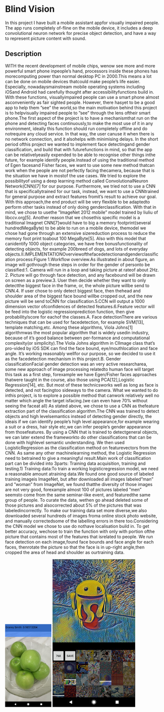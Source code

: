 # Blind Vision

In this project I have built a mobile assistant appfor visually impaired people. The app runs completely of-fline on the mobile device, it includes a deep convolutional neuron  network  for  precise object detection,  and  have  a  way  to represent  picture  content  with  sound.

## Description

WITH the recent  development  of  mobile  chips,  wenow see more and more powerful smart phone inpeople’s hand, processors inside these phones has morecomputing  power  than  normal  desktop  PC  in  2000.This  means  a  lot  can  be  done  on  mobile  devices  thatcould  make  people’s  life  easier.  Especially,  nowadaysmainstream  mobile  operating  systems  including  iOSand  Android  had  carefully  thought  after  accessibilityfunctions   build   in.   With   these   functions,   visuallyimpaired   people   can   use   a   smart   phone   almost   asconveniently as fair sighted people. However, there hasyet  to  be  a  good  app  to  help  them  ”see”  the  world,so  the  main  motivation  behind  this  project  is  to  helpvisually  impaired  people  to  ”see”  through  the  lens  oftheir smart phone.The first aspect of the project is to have a mechanismthat run on the phone and detecting faces continuously,to make the most use of it in any environment, ideally this  function  should  run  completely  offline  and  do  notrequire  any  cloud  service.  In  that  way,  the  user  canuse it when there is no network connection, and it alsohelps  with  minimising  delays.  In  the  short  period  ofthis  project  we  wanted  to  implement  face  detectingand  gender  classification,  and  build  that  with  futurefunctions  in  mind,  so  that  the  app  can  be  relativelyeasily expended to be able to recognise other things inthe future, for example identify people.Instead of using the traditional method of Egen facesand Fisher faces, we want to use some new method thatcan work when the people are not perfectly facing thecamera,  because  that  is  the  situation  we  have  in  mostof  the  use  cases.  We  tried  to  explore  the  possibilityof  using  a  deep  learning  method  called  ConvolutionalNeuron   Network(CNN)[7]   for   our   purpose.   Furthermore,  we  tried  not  to  use  a  CNN  that  is  specificallytrained  for  our  task,  instead,  we  want  to  use  a  CNNtrained  for  general  purpose  and  extract  features  fromit’s  result  to  achieve  our  goal.  With  this  approach,the  end  product  will  be  very  flexible  to  be  adaptedto  perform  other  tasks  instead  of  only  doing  genderclassification.   With   that   in   mind,   we   chose   to   usethe   ”ImageNet   2012   mobile”   model   trained   by   liuliu   of   libccv.org[5].   Another   reason   that   we   chosethis  specific  model  is  a  traditional  Imagnet  CNN[7]would have to big a memory footprint(several hundredMegaByte)  to  be  able  to  run  on  a  mobile  device,  themodel  we  chose  had  gone  through  an  extensive  sizereduction  process  to  reduce  the  memory  foot  print  toabout 100 MegaByte[5]. Also with this model that canidentify  1000  object  categories,  we  have  free  bonusfunctionality   of   detecting   objects,   for   example   200breed of dogs, and lots of everyday objects.II.IMPLEMENTATIONOverviewofthefacedetectionandgenderclassification process:Figure  1.Workflow overview.As  illustrated  in  about  figure,  an  image  will  gothrough  these  steps  in  order  for  the  gender  of  personto be classified:1. Camera will run in a loop and taking picture at rateof about 2Hz.
2. Picture will go through face detection, and any facebound will be drawn on screen as a preview.3.  User  then  decide  whether  they  want  to  only  detectthe biggest face in the frame, or, the whole picture willbe send to CNN.4.  If  user  chose  to  only  detect  biggest  face,  then  thehead  and  shoulder  area  of  the  biggest  face  bound  willbe  cropped  out,  and  the  new  picture  will  be  send  toCNN for classification.5.CCN   will   output   a   1000   dimension   vector   ofconfidences of detected features.6.Feature vector will be feed into the logistic regressionprediction function, then give probability/score for eachof the classes.A.  Face detectionThere are various techniques that can be used for facedetection,  for  example  SVM[13],  template  matching,etc. Among these algorithms, Viola Johns[1] algorithmwas  the  most  popular  algorithm  that  is  widely  usedin  industry,  because  of  it’s  good  balance  between  per-formance and computational complexity(or simplicity).The Viola Johns algorithm in CIImage class that’s pro-vided by iOS SDK can find the face bound, eye/mouthlocation  and  face  angle.  It’s  working  reasonably  wellfor  our  purpose,  so  we  decided  to  use  it  as  the  facedetection mechanism in this project.B.  Gender classificationFacial  gender  detection  was  an  very  active  researcharea,  some  new  approach  of  image  processing  relatedto  human  face  will  target  this  task  as  a  first  step,  forexample  we  have  Egen/Fisher  faces  approaches  thatwere  taught  in  the  course,  also  those  using  PCA[12],Logistic Regression[14], etc. But most of these technicsworks  well  as  long  as  face  is  detected,  and  not  facingtoo  sideways  to  the  camera.  What  we  wanted  to  do  inthis  project,  is  to  explore  a  possible  method  that  canwork relatively well no matter which angle the target isfacing.(we can even have   70% without seeing the faceat all) As stated above, we chose to use a CNN as thefeature  extraction  part  of  the  classification  algorithm.The  CNN  was  trained  to  detect  objects  and  high  levelsemantics instead of detecting gender directly, the ideais  if  we  can  identify  people’s  high  level  appearance,for  example  wearing  a  suit  or  a  dress,  hair  style  etc,we  can  infer  people’s  gender  appearance  from  thosefeatures.  By  using  a  CNN  that  is  trained  to  detectgeneral  objects,  we  can  later  extend  the  frameworkto  do  other  classifications  that  can  be  done  with  highlevel  semantic  understanding.  We  then  used  LogisticRegression   as   the   classification   method   on   featurevectors  from  the  CNN.  As  same  any  other  machinelearning  method,  the  Logistic  Regression  need  to  betrained to give a meaningful result.Main  work  of  classification  part  can  be  divided  into  3parts: Training data acquisition, training and testing.1) Training   data:To   train   a   working   logisticregression   model,   we   need   a   reasonable   amount   atraining data.We  found  one  good  source  of  labeled  training  imageis  ImageNet,  but  after  downloaded  all  images  labeled”man”  and  ”woman”  from  ImageNet,  we  found  thatthe  diversity  of  those  images  are  not  very  good,  forexample  almost  100  of  pictures  labeled  ”men”  seemsto come from the same seminar-like event, and featuredthe  same  group  of  people.  To  curate  the  data,  wethen go  ahead deleted  some of  those pictures and  alsocorrected  about  5%  of  the  pictures  that  was  labeledincorrectly. To make our training data set more diverse,we  also  downloaded  several  hundreds  of  images  froma  online  stock  photo  website,  and  manually  correctedsome of the labelling errors in there too.Considering  the  CNN  model  we  chose  to  use  do  nothave  localisation  build  in.  To  get  better  accuracy,  wechose  to  train  the  function  with  only  with  portion  ofthe  picture  that  contains  most  of  the  features  that  isrelated to people. We run face detection on each image,found  face  bounds  and  face  angle  for  each  faces,  thenrotate  the  picture  so  that  the  face  is  in  up-right  angle,then  cropped  the  area  of  head  and  shoulder  as  ourtraining data.




<img src="sample_images/classify1.jpg" width="30%">
<img src="sample_images/stylize1.jpg" 


